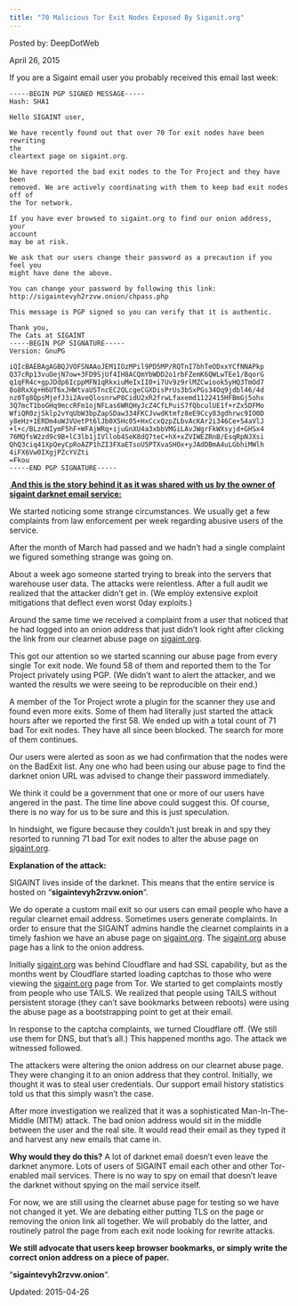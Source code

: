 ```yaml
---
title: "70 Malicious Tor Exit Nodes Exposed By Siganit.org"
---
```


Posted by: DeepDotWeb 

<span>April 26, 2015</span>



<p>If you are a Sigaint email user you probably received this email last week:</p>

    -----BEGIN PGP SIGNED MESSAGE-----
    Hash: SHA1
    
    Hello SIGAINT user,
    
    We have recently found out that over 70 Tor exit nodes have been rewriting
    the
    cleartext page on sigaint.org.
    
    We have reported the bad exit nodes to the Tor Project and they have been
    removed. We are actively coordinating with them to keep bad exit nodes off of
    the Tor network.
    
    If you have ever browsed to sigaint.org to find our onion address, your
    account
    may be at risk.
    
    We ask that our users change their password as a precaution if you feel you
    might have done the above.
    
    You can change your password by following this link:
    http://sigaintevyh2rzvw.onion/chpass.php
    
    This message is PGP signed so you can verify that it is authentic.
    
    Thank you,
    The Cats at SIGAINT
    -----BEGIN PGP SIGNATURE-----
    Version: GnuPG
    
    iQIcBAEBAgAGBQJVOFSNAAoJEM1IOzMPil9PD5MP/RQTnI7bhTeODxxYCfNNAPkp
    Q37cRp13vuOejN7ow+3FD9SjUf4IH8ACQmYbWDD2o1rbFZemK6QWLwTEe1/BqorG
    q1qFR4c+gpJDdp6IcppMFN1qRkxiuMeIxII0+i7Uv9z9rlMZCwiook5yHQ3TmOd7
    8o8RxXg+H6UT6xJHWtvaUSTncEC2QLcgeCGXDisPrUs3bSxPGs34Oq9jdbl46/4d
    nz0Tg8QpsMjefJ3i2AveQlosnrwP8CidU2xR2frwLfaxemd1122415HFBmGj5ohx
    3Q7mcT1boGHq9mccRFm1ojNFLas6WRQHyJcZ4CfLPuiS7fQbculUE1f+rZx5DFMo
    WfiQR0zjSklp2vYqUbW3bpZapSDaw334FKCJvwdKtmfz8eE9Ccy83gdhrwc9IO0D
    y8eHz+1ERDm4uWJVUetPt6lJb0X5Hc05+HxCcxQzpZLbvAcKAr2i346Ce+54aVlJ
    +l+c/BLznNIymF5hF+WFAjWRq+ijuGnXU4a3xbbVMGiLAvJWgrFkWXsyjd+GHSx4
    76MQfsW2zd9c9B+lC3lb1jIVllob4SeK8dQ7teC+hX+xZVIWEZRnB/EsqRpNJXsi
    QhQ3ciq41XpQeyCpRoAZP1hZI3FXaETsoU5PTXvaSHOx+yJAdDBmA4uLGbhiMWlh
    4iFX6Vw0IXgjPZcYVZti
    =Fkou
    -----END PGP SIGNATURE-----

<p>
<span style="text-decoration: underline;"><strong> And this is the story behind it as it was shared with us by the owner of <a href="https://g-i-r.github.io/deepdotweb/2015/02/16/interview-sigaint-darknet-email-admin/">sigaint darknet email</a> service:</strong></span></p>
<p>We started noticing some strange circumstances. We usually get a few complaints from law enforcement per week regarding abusive users of the service.</p>
<p>After the month of March had passed and we hadn&#8217;t had a single complaint we figured something strange was going on.</p>
<p>About a week ago someone started trying to break into the servers that warehouse user data. The attacks were relentless. After a full audit we realized that the attacker didn&#8217;t get in. (We employ extensive exploit mitigations that deflect even worst 0day exploits.)</p>
<p>Around the same time we received a complaint from a user that noticed that he had logged into an onion address that just didn&#8217;t look right after clicking the link from our clearnet abuse page on <a href="http://sigaint.org" target="_blank">sigaint.org</a>.</p>
<p>This got our attention so we started scanning our abuse page from every single Tor exit node. We found 58 of them and reported them to the Tor Project privately using PGP. (We didn&#8217;t want to alert the attacker, and we wanted the results we were seeing to be reproducible on their end.)</p>
<p>A member of the Tor Project wrote a plugin for the scanner they use and found even more exits. Some of them had literally just started the attack hours after we reported the first 58. We ended up with a total count of 71 bad Tor exit nodes. They have all since been blocked. The search for more of them continues.</p>
<p>Our users were alerted as soon as we had confirmation that the nodes were on the BadExit list. Any one who had been using our abuse page to find the darknet onion URL was advised to change their password immediately.</p>
<p>We think it could be a government that one or more of our users have angered in the past. The time line above could suggest this. Of course, there is no way for us to be sure and this is just speculation.</p>
<p>In hindsight, we figure because they couldn&#8217;t just break in and spy they resorted to running 71 bad Tor exit nodes to alter the abuse page on <a href="http://sigaint.org" target="_blank">sigaint.org</a>.</p>
<p><strong> Explanation of the attack:</strong></p>
<p>SIGAINT lives inside of the darknet. This means that the entire service is hosted on &#8220;<strong>sigaintevyh2rzvw.onion</strong>&#8220;.</p>
<p>We do operate a custom mail exit so our users can email people who have a regular clearnet email address. Sometimes users generate complaints. In order to ensure that the SIGAINT admins handle the clearnet complaints in a timely fashion we have an abuse page on <a href="http://sigaint.org" target="_blank">sigaint.org</a>. The <a href="http://sigaint.org" target="_blank">sigaint.org</a> abuse page has a link to the onion address.</p>
<p>Initially <a href="http://sigaint.org" target="_blank">sigaint.org</a> was behind Cloudflare and had SSL capability, but as the months went by Cloudflare started loading captchas to those who were viewing the <a href="http://sigaint.org" target="_blank">sigaint.org</a> page from Tor. We started to get complaints mostly from people who use TAILS. We realized that people using TAILS without persistent storage (they can&#8217;t save bookmarks between reboots) were using the abuse page as a bootstrapping point to get at their email.</p>
<p>In response to the captcha complaints, we turned Cloudflare off. (We still use them for DNS, but that&#8217;s all.) This happened months ago. The attack we witnessed followed.</p>
<p>The attackers were altering the onion address on our clearnet abuse page. They were changing it to an onion address that they control. Initially, we thought it was to steal user credentials. Our support email history statistics told us that this simply wasn&#8217;t the case.</p>
<p>After more investigation we realized that it was a sophisticated Man-In-The-Middle (MITM) attack. The bad onion address would sit in the middle between the user and the real site. It would read their email as they typed it and harvest any new emails that came in.</p>
<p><strong>Why would they do this?</strong> A lot of darknet email doesn&#8217;t even leave the darknet anymore. Lots of users of SIGAINT email each other and other Tor-enabled mail services. There is no way to spy on email that doesn&#8217;t leave the darknet without spying on the mail service itself.</p>
<p>For now, we are still using the clearnet abuse page for testing so we have not changed it yet. We are debating either putting TLS on the page or removing the onion link all together. We will probably do the latter, and routinely patrol the page from each exit node looking for rewrite attacks.</p>
<p><strong>We still advocate that users keep browser bookmarks, or simply write the correct onion address on a piece of paper.<br/>
</strong></p>
<p>&#8220;<strong>sigaintevyh2rzvw.onion</strong>&#8220;.</p>

Updated: 2015-04-26

